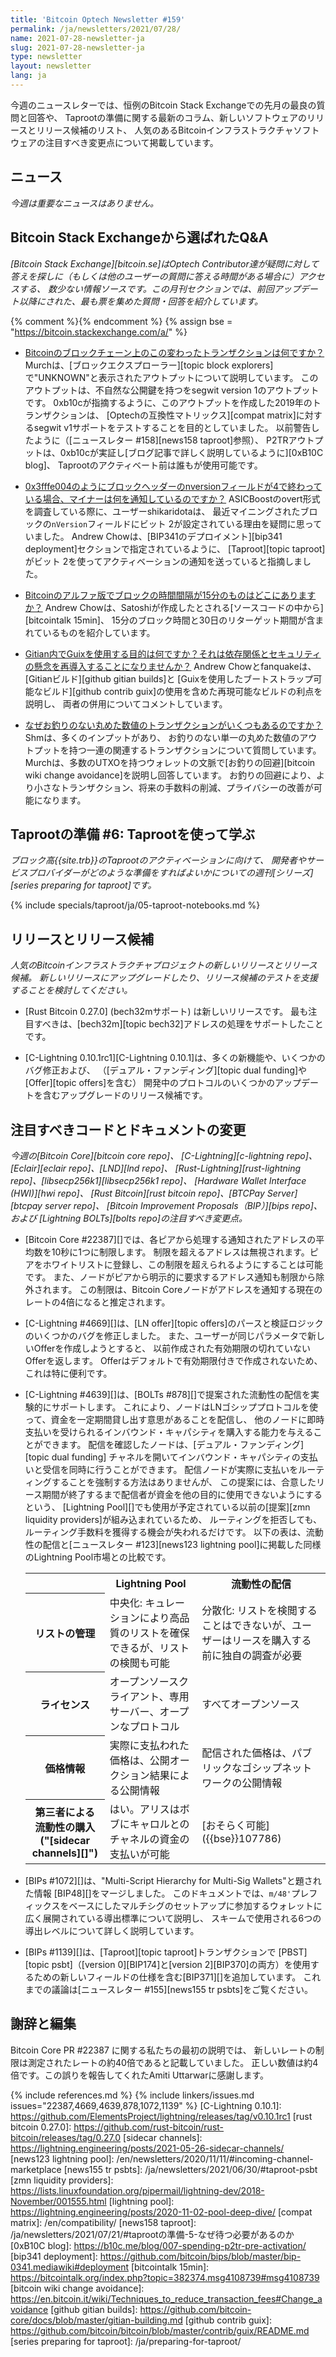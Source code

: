 ```yaml
---
title: 'Bitcoin Optech Newsletter #159'
permalink: /ja/newsletters/2021/07/28/
name: 2021-07-28-newsletter-ja
slug: 2021-07-28-newsletter-ja
type: newsletter
layout: newsletter
lang: ja
---
```

今週のニュースレターでは、恒例のBitcoin Stack Exchangeでの先月の最良の質問と回答や、
Taprootの準備に関する最新のコラム、新しいソフトウェアのリリースとリリース候補のリスト、
人気のあるBitcoinインフラストラクチャソフトウェアの注目すべき変更点について掲載しています。

## ニュース

*今週は重要なニュースはありません。*

## Bitcoin Stack Exchangeから選ばれたQ&A

*[Bitcoin Stack Exchange][bitcoin.se]はOptech Contributor達が疑問に対して答えを探しに（もしくは他のユーザーの質問に答える時間がある場合に）アクセスする、
数少ない情報ソースです。この月刊セクションでは、前回アップデート以降にされた、最も票を集めた質問・回答を紹介しています。*

{% comment %}<!-- https://bitcoin.stackexchange.com/search?tab=votes&q=created%3a1m..%20is%3aanswer -->{% endcomment %}
{% assign bse = "https://bitcoin.stackexchange.com/a/" %}

- [<!--what-is-this-unusual-transaction-in-the-bitcoin-blockchain-->Bitcoinのブロックチェーン上のこの変わったトランザクションは何ですか？]({{bse}}107603)
  Murchは、[ブロックエクスプローラー][topic block explorers]で"UNKNOWN"と表示されたアウトプットについて説明しています。
  このアウトプットは、不自然な公開鍵を持つをsegwit version 1のアウトプットです。
  0xb10cが指摘するように、このアウトプットを作成した2019年のトランザクションは、
  [Optechの互換性マトリックス][compat matrix]に対するsegwit v1サポートをテストすることを目的としていました。
  以前警告したように（[ニュースレター #158][news158 taproot]参照）、
  P2TRアウトプットは、0xb10cが実証し[ブログ記事で詳しく説明しているように][0xB10C blog]、
  Taprootのアクティベート前は誰もが使用可能です。

- [<!--what-are-miners-signalling-for-when-the-block-header-nversion-field-ends-in-4-i-e-0x3fffe004-->0x3fffe004のようにブロックヘッダーのnversionフィールドが4で終わっている場合、マイナーは何を通知しているのですか？]({{bse}}107443)
  ASICBoostのovert形式を調査している際に、ユーザーshikaridotaは、
  最近マイニングされたブロックの`nVersion`フィールドにビット 2が設定されている理由を疑問に思っていました。
  Andrew Chowは、[BIP341のデプロイメント][bip341 deployment]セクションで指定されているように、
  [Taproot][topic taproot]がビット 2を使ってアクティベーションの通知を送っていると指摘しました。

- [<!--where-can-i-find-bitcoin-s-alpha-version-with-15-minute-block-time-intervals-->Bitcoinのアルファ版でブロックの時間間隔が15分のものはどこにありますか？]({{bse}}107407)
  Andrew Chowは、Satoshiが作成したとされる[ソースコードの中から][bitcointalk 15min]、
  15分のブロック時間と30日のリターゲット期間が含まれているものを紹介しています。

- [<!--what-s-the-purpose-of-using-guix-within-gitian-doesn-t-that-reintroduce-dependencies-and-security-concerns-->Gitian内でGuixを使用する目的は何ですか？それは依存関係とセキュリティの懸念を再導入することになりませんか？]({{bse}}107638)
  Andrew Chowとfanquakeは、[Gitianビルド][github gitian builds]と
  [Guixを使用したブートストラップ可能なビルド][github contrib guix]の使用を含めた再現可能なビルドの利点を説明し、
  両者の併用についてコメントしています。

- [<!--why-are-there-several-round-number-transactions-with-no-change-->なぜお釣りのない丸めた数値のトランザクションがいくつもあるのですか？]({{bse}}107418)
  Shmは、多くのインプットがあり、
  お釣りのない単一の丸めた数値のアウトプットを持つ一連の関連するトランザクションについて質問しています。
  Murchは、多数のUTXOを持つウォレットの文脈で[お釣りの回避][bitcoin wiki change avoidance]を説明し回答しています。
  お釣りの回避により、より小さなトランザクション、将来の手数料の削減、プライバシーの改善が可能になります。

## Taprootの準備 #6: Taprootを使って学ぶ

*ブロック高{{site.trb}}のTaprootのアクティベーションに向けて、
開発者やサービスプロバイダーがどのような準備をすればよいかについての週刊[シリーズ][series preparing for taproot]です。*

{% include specials/taproot/ja/05-taproot-notebooks.md %}

## リリースとリリース候補

*人気のBitcoinインフラストラクチャプロジェクトの新しいリリースとリリース候補。
新しいリリースにアップグレードしたり、リリース候補のテストを支援することを検討してください。*

- [Rust Bitcoin 0.27.0] (bech32mサポート) は新しいリリースです。
  最も注目すべきは、[bech32m][topic bech32]アドレスの処理をサポートしたことです。

- [C-Lightning 0.10.1rc1][C-Lightning 0.10.1]は、多くの新機能や、いくつかのバグ修正および、
  （[デュアル・ファンディング][topic dual funding]や[Offer][topic offers]を含む）
  開発中のプロトコルのいくつかのアップデートを含むアップグレードのリリース候補です。

## 注目すべきコードとドキュメントの変更

*今週の[Bitcoin Core][bitcoin core repo]、
[C-Lightning][c-lightning repo]、[Eclair][eclair repo]、[LND][lnd repo]、
[Rust-Lightning][rust-lightning repo]、[libsecp256k1][libsecp256k1 repo]、
[Hardware Wallet Interface (HWI)][hwi repo]、
[Rust Bitcoin][rust bitcoin repo]、[BTCPay Server][btcpay server repo]、
[Bitcoin Improvement Proposals（BIP）][bips repo]、および
[Lightning BOLTs][bolts repo]の注目すべき変更点。*

- [Bitcoin Core #22387][]では、各ピアから処理する通知されたアドレスの平均数を10秒に1つに制限します。
  制限を超えるアドレスは無視されます。ピアをホワイトリストに登録し、この制限を超えられるようにすることは可能です。
  また、ノードがピアから明示的に要求するアドレス通知も制限から除外されます。
  この制限は、Bitcoin Coreノードがアドレスを通知する現在のレートの4倍になると推定されます。

- [C-Lightning #4669][]は、[LN offer][topic offers]のパースと検証ロジックのいくつかのバグを修正しました。
  また、ユーザーが同じパラメータで新しいOfferを作成しようとすると、
  以前作成された有効期限の切れていないOfferを返します。
  Offerはデフォルトで有効期限付きで作成されないため、これは特に便利です。

- [C-Lightning #4639][]は、[BOLTs #878][]で提案された流動性の配信を実験的にサポートします。
  これにより、ノードはLNゴシッププロトコルを使って、資金を一定期間貸し出す意思があることを配信し、
  他のノードに即時支払いを受けられるインバウンド・キャパシティを購入する能力を与えることができます。
  配信を確認したノードは、[デュアル・ファンディング][topic dual funding]
  チャネルを開いてインバウンド・キャパシティの支払いと受信を同時に行うことができます。
  配信ノードが実際に支払いをルーティングすることを強制する方法はありませんが、
  この提案には、合意したリース期間が終了するまで配信者が資金を他の目的に使用できないようにするという、
  [Lightning Pool][]でも使用が予定されている以前の[提案][zmn liquidity providers]が組み込まれているため、
  ルーティングを拒否しても、ルーティング手数料を獲得する機会が失われるだけです。
  以下の表は、流動性の配信と[ニュースレター #123][news123 lightning pool]に掲載した同様のLightning Pool市場との比較です。

  <!-- [1]: See "Service-Level Based Lifetime Enforcement" in
  https://lightning.engineering/posts/2020-11-02-pool-deep-dive/ -->

   <table>
    <tr>
     <th></th>
     <th>Lightning Pool</th>
     <th>流動性の配信</th>
    </tr>

    <tr>
     <th>リストの管理</th>
     <td>中央化: キュレーションにより高品質のリストを確保できるが、リストの検閲も可能</td>
     <td>分散化: リストを検閲することはできないが、ユーザーはリースを購入する前に独自の調査が必要</td>
    </tr>

    <tr>
     <th>ライセンス</th>
     <td>オープンソースクライアント、専用サーバー、オープンなプロトコル</td>
     <td>すべてオープンソース</td>
    </tr>

    <tr>
     <th>価格情報</th>
     <td>実際に支払われた価格は、公開オークション結果による公開情報</td>
     <td>配信された価格は、パブリックなゴシップネットワークの公開情報</td>
    </tr>

    <tr>
     <th markdown="span">第三者による流動性の購入("[sidecar channels][]")</th>
     <td>はい。アリスはボブにキャロルとのチャネルの資金の支払いが可能</td>
     <td markdown="span">[おそらく可能]({{bse}}107786)</td>
    </tr>

   </table>

- [BIPs #1072][]は、"Multi-Script Hierarchy for Multi-Sig Wallets"と題された情報 [BIP48][]をマージしました。
  このドキュメントでは、`m/48'`プレフィックスをベースにしたマルチシグのセットアップに参加するウォレットに広く展開されている導出標準について説明し、
  スキームで使用される6つの導出レベルについて詳しく説明しています。

- [BIPs #1139][]は、[Taproot][topic taproot]トランザクションで
  [PBST][topic psbt]（[version 0][BIP174]と[version 2][BIP370]の両方）を使用するための新しいフィールドの仕様を含む[BIP371][]を追加しています。
  これまでの議論は[ニュースレター #155][news155 tr psbts]をご覧ください。

## 謝辞と編集

Bitcoin Core PR #22387 に関する私たちの最初の説明では、
新しいレートの制限は測定されたレートの約40倍であると記載していました。
正しい数値は約4倍です。この誤りを報告してくれたAmiti Uttarwarに感謝します。

{% include references.md %}
{% include linkers/issues.md issues="22387,4669,4639,878,1072,1139" %}
[C-Lightning 0.10.1]: https://github.com/ElementsProject/lightning/releases/tag/v0.10.1rc1
[rust bitcoin 0.27.0]: https://github.com/rust-bitcoin/rust-bitcoin/releases/tag/0.27.0
[sidecar channels]: https://lightning.engineering/posts/2021-05-26-sidecar-channels/
[news123 lightning pool]: /en/newsletters/2020/11/11/#incoming-channel-marketplace
[news155 tr psbts]: /ja/newsletters/2021/06/30/#taproot-psbt
[zmn liquidity providers]: https://lists.linuxfoundation.org/pipermail/lightning-dev/2018-November/001555.html
[lightning pool]: https://lightning.engineering/posts/2020-11-02-pool-deep-dive/
[compat matrix]: /en/compatibility/
[news158 taproot]: /ja/newsletters/2021/07/21/#taprootの準備-5-なぜ待つ必要があるのか
[0xB10C blog]: https://b10c.me/blog/007-spending-p2tr-pre-activation/
[bip341 deployment]: https://github.com/bitcoin/bips/blob/master/bip-0341.mediawiki#deployment
[bitcointalk 15min]: https://bitcointalk.org/index.php?topic=382374.msg4108739#msg4108739
[bitcoin wiki change avoidance]: https://en.bitcoin.it/wiki/Techniques_to_reduce_transaction_fees#Change_avoidance
[github gitian builds]: https://github.com/bitcoin-core/docs/blob/master/gitian-building.md
[github contrib guix]: https://github.com/bitcoin/bitcoin/blob/master/contrib/guix/README.md
[series preparing for taproot]: /ja/preparing-for-taproot/
